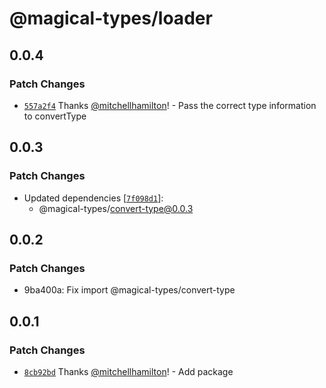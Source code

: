 # @magical-types/loader

## 0.0.4

### Patch Changes

- [`557a2f4`](https://github.com/mitchellhamilton/magical-types/commit/557a2f404ee07917afbeddd7e195e2638ba2f1c9) Thanks [@mitchellhamilton](https://github.com/mitchellhamilton)! - Pass the correct type information to convertType

## 0.0.3

### Patch Changes

- Updated dependencies [[`7f098d1`](https://github.com/mitchellhamilton/magical-types/commit/7f098d14214a446c78847e339779c7a268c4f507)]:
  - @magical-types/convert-type@0.0.3

## 0.0.2

### Patch Changes

- 9ba400a: Fix import @magical-types/convert-type

## 0.0.1

### Patch Changes

- [`8cb92bd`](https://github.com/mitchellhamilton/magical-types/commit/8cb92bda4c27e438700867f5b4787566d20e8b88) Thanks [@mitchellhamilton](https://github.com/mitchellhamilton)! - Add package

